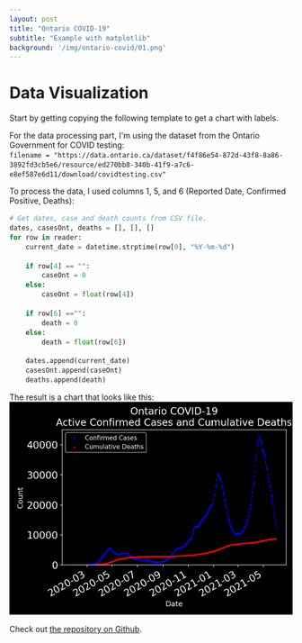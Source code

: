 ```yaml
---
layout: post
title: "Ontario COVID-19"
subtitle: "Example with matplotlib"
background: '/img/ontario-covid/01.png'
---
```


# Data Visualization
Start by getting copying the following template to get a chart with labels.

<script src="https://gist.github.com/pnvnd/1a29b507baf8f07d427f7cf3be932b6d.js"></script>

For the data processing part, I'm using the dataset from the Ontario Government for COVID testing:  
`filename = "https://data.ontario.ca/dataset/f4f86e54-872d-43f8-8a86-3892fd3cb5e6/resource/ed270bb8-340b-41f9-a7c6-e8ef587e6d11/download/covidtesting.csv"`

To process the data, I used columns 1, 5, and 6 (Reported Date, Confirmed Positive, Deaths):
```python
# Get dates, case and death counts from CSV file.
dates, casesOnt, deaths = [], [], []
for row in reader:
    current_date = datetime.strptime(row[0], "%Y-%m-%d")

    if row[4] == "":
        caseOnt = 0
    else:
        caseOnt = float(row[4])

    if row[6] =="":
        death = 0
    else:
        death = float(row[6])
    
    dates.append(current_date)
    casesOnt.append(caseOnt)
    deaths.append(death)
```
The result is a chart that looks like this:
![Ontario COVID-19](https://github.com/pnvnd/Ontario-COVID-19/raw/master/covid_cases_deaths.png)

Check out [the repository on Github](https://github.com/pnvnd/Ontario-COVID-19.git).
